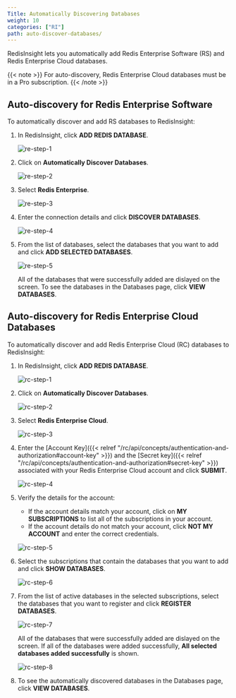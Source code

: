 ```yaml
---
Title: Automatically Discovering Databases
weight: 10
categories: ["RI"]
path: auto-discover-databases/
---
```

RedisInsight lets you automatically add Redis Enterprise Software (RS) and Redis Enterprise Cloud databases.

{{< note >}}
For auto-discovery, Redis Enterprise Cloud databases must be in a Pro subscription.
{{< /note >}}

## Auto-discovery for Redis Enterprise Software

To automatically discover and add RS databases to RedisInsight:

1. In RedisInsight, click **ADD REDIS DATABASE**.

    ![re-step-1](/images/ri/re-step-1.png)

1. Click on **Automatically Discover Databases**.

    ![re-step-2](/images/ri/rc-step-2.png)

1. Select **Redis Enterprise**.

    ![re-step-3](/images/ri/rc-step-3.png)

1. Enter the connection details and click **DISCOVER DATABASES**.

    ![re-step-4](/images/ri/re-step-4.png)

1. From the list of databases, select the databases that you want to add and click **ADD SELECTED DATABASES**.

    ![re-step-5](/images/ri/re-step-5.png)

    All of the databases that were successfully added are dislayed on the screen. To see the databases in the Databases page, click **VIEW DATABASES**.

## Auto-discovery for Redis Enterprise Cloud Databases

To automatically discover and add Redis Enterprise Cloud (RC) databases to RedisInsight:

1. In RedisInsight, click **ADD REDIS DATABASE**.

    ![rc-step-1](/images/ri/re-step-1.png)

1. Click on **Automatically Discover Databases**.

    ![rc-step-2](/images/ri/rc-step-2.png)

1. Select **Redis Enterprise Cloud**.

    ![rc-step-3](/images/ri/rc-step-3.png)

1. Enter the [Account Key]({{< relref "/rc/api/concepts/authentication-and-authorization#account-key" >}}) and the [Secret key]({{< relref "/rc/api/concepts/authentication-and-authorization#secret-key" >}}) associated with your Redis Enterprise Cloud account and click **SUBMIT**.

    ![rc-step-4](/images/ri/rc-step-4.png)

1. Verify the details for the account:
    - If the account details match your account, click on **MY SUBSCRIPTIONS** to list all of the subscriptions in your account.
    - If the account details do not match your account, click **NOT MY ACCOUNT** and enter the correct credentials.

    ![rc-step-5](/images/ri/rc-step-5.png)

1. Select the subscriptions that contain the databases that you want to add and click **SHOW DATABASES**.

    ![rc-step-6](/images/ri/rc-step-6.png)

1. From the list of active databases in the selected subscriptions, select the databases that you want to register and click **REGISTER DATABASES**.

    ![rc-step-7](/images/ri/rc-step-7.png)

    All of the databases that were successfully added are dislayed on the screen. If all of the databases were added successfully, **All selected databases added successfully** is shown.

    ![rc-step-8](/images/ri/rc-step-8.png)

1.  To see the automatically discovered databases in the Databases page, click **VIEW DATABASES**.
